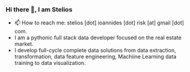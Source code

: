 ### Hi there 👋, I am Stelios

- 📫 How to reach me: stelios [dot] ioannides [dot] risk [at] gmail [dot] com.
- I am a pythonic full stack data developer focused on the real estate market.
- I develop full-cycle complete data solutions from data extraction, transformation, data feature engineering, Machiine Learning data training to data visualization.






<!--
**destelio/destelio** is a ✨ _special_ ✨ repository because its `README.md` (this file) appears on your GitHub profile.

Here are some ideas to get you started:

- 🔭 I’m currently working on ...
- 🌱 I’m currently learning ...
- 👯 I’m looking to collaborate on ...
- 🤔 I’m looking for help with ...
- 💬 Ask me about ...
- 📫 How to reach me: ...
- 😄 Pronouns: ...
- ⚡ Fun fact: ...
-->
